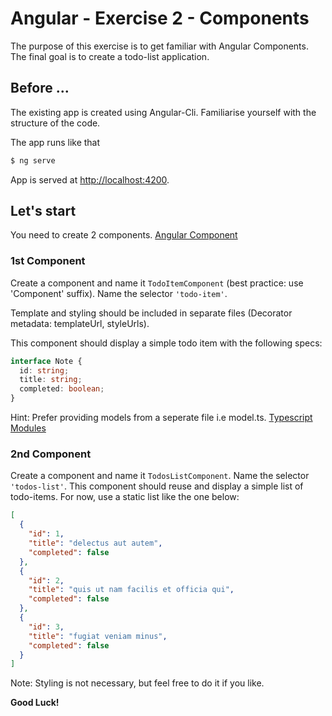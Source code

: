 # Angular - Exercise 2 - Components
The purpose of this exercise is to get familiar with Angular Components.
The final goal is to create a todo-list application.

## Before ...
The existing app is created using Angular-Cli. Familiarise yourself with the structure of the  code.

The app runs like that
```bash
$ ng serve
```

App is served at [http://localhost:4200](http://localhost:4200).

## Let's start
You need to create 2 components.
[Angular Component](https://angular.io/api/core/Component)

### 1st Component
Create a component and name it `TodoItemComponent` (best practice: use 'Component' suffix).
Name the selector `'todo-item'`.

Template and styling should be included in separate files (Decorator metadata: templateUrl, styleUrls).

This component should display a simple todo item with the following specs:

```typescript
interface Note {
  id: string;
  title: string;
  completed: boolean;
}
```

Hint: Prefer providing models from a seperate file i.e model.ts.
[Typescript Modules](https://www.typescriptlang.org/docs/handbook/modules.html)

### 2nd Component
Create a component and name it `TodosListComponent`. Name the selector `'todos-list'`.
This component should reuse and display a simple list of todo-items.
For now, use a static list like the one below:

```json
[
  {
    "id": 1,
    "title": "delectus aut autem",
    "completed": false
  },
  {
    "id": 2,
    "title": "quis ut nam facilis et officia qui",
    "completed": false
  },
  {
    "id": 3,
    "title": "fugiat veniam minus",
    "completed": false
  }
]
```

Note: Styling is not necessary, but feel free to do it if you like.

**Good Luck!**
